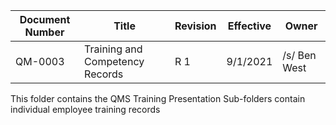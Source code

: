 Document Number|Title|Revision|Effective|Owner
---------------|-------------------------------------|---|----|-----
QM-0003|Training and Competency Records|R 1|9/1/2021|/s/ Ben West


This folder contains the QMS Training Presentation
Sub-folders contain individual employee training records
